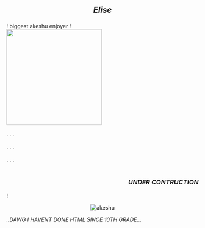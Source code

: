 ## <p align="center">  ***Elise***
</p>

! biggest akeshu enjoyer !  
<img src="https://i.pinimg.com/736x/bc/03/6d/bc036db231a277c8528a1f892c786496.jpg" width="250">

.
.
.
<br>
</br>
.
.
.
<br>
</br>
.
.
.
<br>
</br>
### <p align="right"> *UNDER CONTRUCTION*

!  <p align="center"> ![akeshu](https://i.pinimg.com/736x/d0/7a/a6/d07aa612c11f3561655692a5381e4be2.jpg "akeshu")

 *..DAWG I HAVENT DONE HTML SINCE 10TH GRADE...*


<!---
akechuu/akechuu is a ✨ special ✨ repository because its `README.md` (this file) appears on your GitHub profile.
You can click the Preview link to take a look at your changes.
--->
